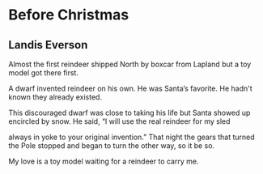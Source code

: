 # Before Christmas
## Landis Everson
Almost
the first reindeer
shipped North by boxcar from Lapland
but a toy model
got there first.

A dwarf invented reindeer on his own.
He was Santa’s favorite. He
hadn't known
they already existed.

This discouraged dwarf
was close to taking his life but
Santa showed up
encircled by snow.
He said, “I will use the real reindeer for my sled

always in yoke
to your original invention.”
That night the gears that turned the Pole
stopped
and began to turn the other way,
so it be so.

My love is a toy model waiting
for a reindeer to carry me.